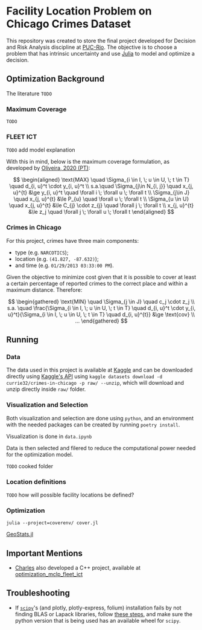 # Facility Location Problem on Chicago Crimes Dataset

This repository was created to store the final project developed for Decision and Risk Analysis discipline at [PUC-Rio](http://www.ind.puc-rio.br/en/). The objective is to choose a problem that has intrinsic uncertainty and use [Julia](https://julialang.org/) to model and optimize a decision.

## Optimization Background

The literature `TODO`

### Maximum Coverage

`TODO`

### FLEET ICT

`TODO` add model explanation

With this in mind, below is the maximum coverage formulation, as developed by [Oliveira, 2020 (PT)][DISSERTAO_CHARLES_PAULINO_DE_OLIVEIRA]:

$$
\begin{aligned}
    \text{MAX} \quad \Sigma_{i \in I, \; u \in U, \; t \in T} \quad d_{i, u}^t \cdot y_{i, u}^t \\
    s.a.\quad \Sigma_{j\in N_{i, j}} \quad x_{j, u}^{t} &\ge y_{i, u}^t \quad \forall i  \; \forall u  \; \forall t \\
    \Sigma_{j\in J}  \quad x_{j, u}^{t} &\le P_{u} \quad \forall u \; \forall t \\
    \Sigma_{u \in U}  \quad x_{j, u}^{t} &\le C_{j} \cdot z_{j}  \quad \forall j \; \forall t \\
    x_{j, u}^{t} &\le z_j \quad \forall j \; \forall u \; \forall t
\end{aligned}
$$

### Crimes in Chicago

For this project, crimes have three main components:

- type (e.g. `NARCOTICS`);
- location (e.g. `(41.827, -87.632)`);
- and time (e.g. `01/29/2013 03:33:00 PM`).

Given the objective to minimize cost given that it is possible to cover at least a certain percentage of reported crimes to the correct place and within a maximum distance. Therefore:

$$
\begin{gathered}
    \text{MIN} \quad \Sigma_{j \in J} \quad c_j \cdot z_j \\
    s.a. \quad
    \frac{\Sigma_{i \in I, \; u \in U, \; t \in T} \quad d_{i, u}^t \cdot y_{i, u}^t}{\Sigma_{i \in I, \; u \in U, \; t \in T} \quad d_{i, u}^{t}} &\ge \text{cov} \\
        ...
\end{gathered}
$$

## Running

### Data

The data used in this project is available at [Kaggle](https://www.kaggle.com/datasets/currie32/crimes-in-chicago) and can be downloaded directly using [Kaggle's API](https://www.kaggle.com/docs/api) using `kaggle datasets download -d currie32/crimes-in-chicago -p raw/ --unzip`, which will download and unzip directly inside `raw/` folder.

### Visualization and Selection

Both visualization and selection are done using `python`, and an environment with the needed packages can be created by running `poetry install`.

Visualization is done in `data.ipynb`

Data is then selected and filered to reduce the computational power needed for the optimization model.

`TODO` cooked folder

### Location definitions

`TODO` how will possible facility locations be defined?

### Optimization

`julia --project=coverenv/ cover.jl`

[GeoStats.jl](https://github.com/JuliaEarth/GeoStats.jl)

## Important Mentions

- [Charles][charles] also developed a C++ project, available at [optimization_mclp_fleet_ict](https://github.com/charlespaulinoo/optimization_mclp_fleet_ict)

## Troubleshooting

- If [`scipy`](https://scipy.org/)'s (and plotly, plotly-express, folium) installation fails by not finding BLAS or Lapack libraries, follow [these steps](https://stackoverflow.com/questions/69954587/no-blas-lapack-libraries-found-when-installing-scipy-on-macos), and make sure the python version that is being used has an available wheel for `scipy`.

[charles]: https://github.com/charlespaulinoo
[DISSERTAO_CHARLES_PAULINO_DE_OLIVEIRA]: https://sig-arquivos.cefetmg.br/arquivos/2020157098a09e2498076fd7bdf5ac24e/DISSERTAO_CHARLES_PAULINO_DE_OLIVEIRA.pdf
